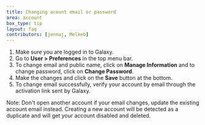 ```yaml
---
title: Changing acount email or password
area: account
box_type: tip
layout: faq
contributors: [jennaj, Melkeb]
---
```



1. Make sure you are logged in to Galaxy.
2. Go to **User > Preferences** in the top menu bar.
3. To change email and public name, click on **Manage Information** and to change password, click on **Change Password**.
4. Make the changes and click on the **Save** button at the bottom.
5. To change email successfully, verify your account by email through the activation link sent by Galaxy.

Note: Don't open another account if your email changes, update the existing account email instead. Creating a new account will be detected as a duplicate and will get your account disabled and deleted.
